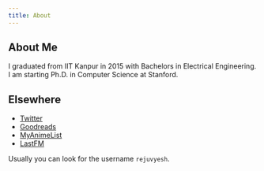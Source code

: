 ```yaml
---
title: About
---
```


## About Me

I graduated from IIT Kanpur in 2015 with Bachelors in Electrical Engineering. I am starting Ph.D. in Computer Science at Stanford.



## Elsewhere

- [Twitter](http://twitter.com/rejuvyesh)
- [Goodreads](http://goodreads.com/rejuvyesh)
- [MyAnimeList](http://myanimelist/profile/rejuvyesh)
- [LastFM](http://last.fm/user/rejuvyesh)

Usually you can look for the username `rejuvyesh`.
